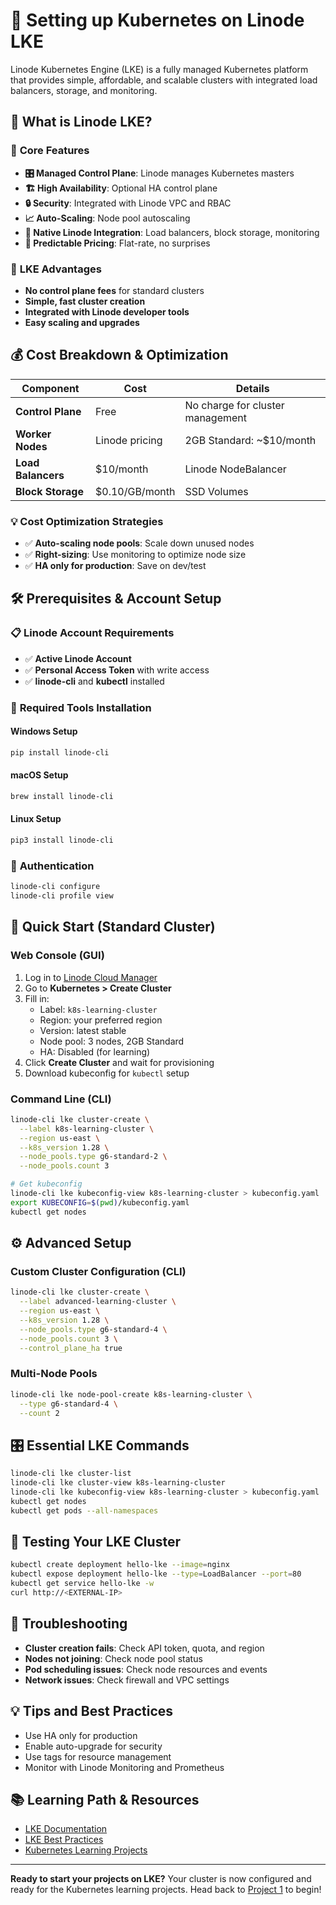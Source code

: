 # 🚀 Setting up Kubernetes on Linode LKE

Linode Kubernetes Engine (LKE) is a fully managed Kubernetes platform that provides simple, affordable, and scalable clusters with integrated load balancers, storage, and monitoring.

## 🎯 What is Linode LKE?

### 🔧 **Core Features**
- **🎛️ Managed Control Plane**: Linode manages Kubernetes masters
- **🏗️ High Availability**: Optional HA control plane
- **🔒 Security**: Integrated with Linode VPC and RBAC
- **📈 Auto-Scaling**: Node pool autoscaling
- **🔗 Native Linode Integration**: Load balancers, block storage, monitoring
- **💸 Predictable Pricing**: Flat-rate, no surprises

### 🌟 **LKE Advantages**
- **No control plane fees** for standard clusters
- **Simple, fast cluster creation**
- **Integrated with Linode developer tools**
- **Easy scaling and upgrades**

## 💰 Cost Breakdown & Optimization

| Component | Cost | Details |
|-----------|------|---------|
| **Control Plane** | Free | No charge for cluster management |
| **Worker Nodes** | Linode pricing | 2GB Standard: ~$10/month |
| **Load Balancers** | $10/month | Linode NodeBalancer |
| **Block Storage** | $0.10/GB/month | SSD Volumes |

### 💡 **Cost Optimization Strategies**
- ✅ **Auto-scaling node pools**: Scale down unused nodes
- ✅ **Right-sizing**: Use monitoring to optimize node size
- ✅ **HA only for production**: Save on dev/test

## 🛠️ Prerequisites & Account Setup

### 📋 **Linode Account Requirements**
- ✅ **Active Linode Account**
- ✅ **Personal Access Token** with write access
- ✅ **linode-cli** and **kubectl** installed

### 🔧 **Required Tools Installation**

#### **Windows Setup**
```powershell
pip install linode-cli
```

#### **macOS Setup**
```bash
brew install linode-cli
```

#### **Linux Setup**
```bash
pip3 install linode-cli
```

### 🔐 **Authentication**
```bash
linode-cli configure
linode-cli profile view
```

## 🚦 Quick Start (Standard Cluster)

### Web Console (GUI)
1. Log in to [Linode Cloud Manager](https://cloud.linode.com/)
2. Go to **Kubernetes > Create Cluster**
3. Fill in:
   - Label: `k8s-learning-cluster`
   - Region: your preferred region
   - Version: latest stable
   - Node pool: 3 nodes, 2GB Standard
   - HA: Disabled (for learning)
4. Click **Create Cluster** and wait for provisioning
5. Download kubeconfig for `kubectl` setup

### Command Line (CLI)
```bash
linode-cli lke cluster-create \
  --label k8s-learning-cluster \
  --region us-east \
  --k8s_version 1.28 \
  --node_pools.type g6-standard-2 \
  --node_pools.count 3

# Get kubeconfig
linode-cli lke kubeconfig-view k8s-learning-cluster > kubeconfig.yaml
export KUBECONFIG=$(pwd)/kubeconfig.yaml
kubectl get nodes
```

## ⚙️ Advanced Setup

### Custom Cluster Configuration (CLI)
```bash
linode-cli lke cluster-create \
  --label advanced-learning-cluster \
  --region us-east \
  --k8s_version 1.28 \
  --node_pools.type g6-standard-4 \
  --node_pools.count 3 \
  --control_plane_ha true
```

### Multi-Node Pools
```bash
linode-cli lke node-pool-create k8s-learning-cluster \
  --type g6-standard-4 \
  --count 2
```

## 🎛️ Essential LKE Commands
```bash
linode-cli lke cluster-list
linode-cli lke cluster-view k8s-learning-cluster
linode-cli lke kubeconfig-view k8s-learning-cluster > kubeconfig.yaml
kubectl get nodes
kubectl get pods --all-namespaces
```

## 🧪 Testing Your LKE Cluster
```bash
kubectl create deployment hello-lke --image=nginx
kubectl expose deployment hello-lke --type=LoadBalancer --port=80
kubectl get service hello-lke -w
curl http://<EXTERNAL-IP>
```

## 🐛 Troubleshooting
- **Cluster creation fails**: Check API token, quota, and region
- **Nodes not joining**: Check node pool status
- **Pod scheduling issues**: Check node resources and events
- **Network issues**: Check firewall and VPC settings

## 💡 Tips and Best Practices
- Use HA only for production
- Enable auto-upgrade for security
- Use tags for resource management
- Monitor with Linode Monitoring and Prometheus

## 📚 Learning Path & Resources
- [LKE Documentation](https://www.linode.com/docs/products/compute/kubernetes/)
- [LKE Best Practices](https://www.linode.com/docs/guides/linode-kubernetes-engine-best-practices/)
- [Kubernetes Learning Projects](../../01-beginner/01-hello-kubernetes/)

---

**Ready to start your projects on LKE?** Your cluster is now configured and ready for the Kubernetes learning projects. Head back to [Project 1](../../01-beginner/01-hello-kubernetes/) to begin!
